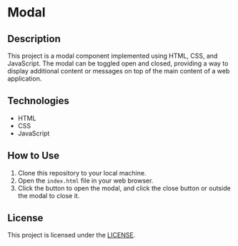 # Modal

## Description

This project is a modal component implemented using HTML, CSS, and JavaScript. The modal can be toggled open and closed, providing a way to display additional content or messages on top of the main content of a web application.

## Technologies

- HTML
- CSS
- JavaScript

## How to Use

1. Clone this repository to your local machine.
2. Open the `index.html` file in your web browser.
3. Click the button to open the modal, and click the close button or outside the modal to close it.

## License

This project is licensed under the [LICENSE](LICENSE.md).

